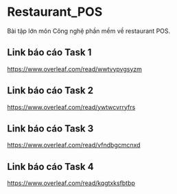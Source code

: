 # Restaurant_POS
Bài tập lớn môn Công nghệ phần mềm về restaurant POS.    
## Link báo cáo Task 1
https://www.overleaf.com/read/wwtvypvgsyzm
## Link báo cáo Task 2
https://www.overleaf.com/read/ywtwcvrryfrs
## Link báo cáo Task 3
https://www.overleaf.com/read/vfndbgcmcnxd
## Link báo cáo Task 4
https://www.overleaf.com/read/kqgtxksfbtbp
